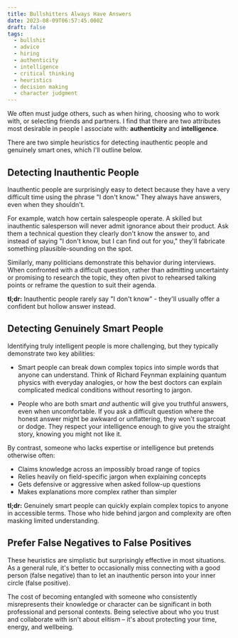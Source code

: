 ```yaml
---
title: Bullshitters Always Have Answers
date: 2023-08-09T06:57:45.000Z
draft: false
tags:
  - bullshit
  - advice
  - hiring
  - authenticity
  - intelligence
  - critical thinking
  - heuristics
  - decision making
  - character judgment
---
```


We often must judge others, such as when hiring, choosing who to work with, or selecting friends and partners. I find that there are two attributes most desirable in people I associate with: **authenticity** and **intelligence**.

There are two simple heuristics for detecting inauthentic people and genuinely smart ones, which I'll outline below.

## Detecting Inauthentic People

Inauthentic people are surprisingly easy to detect because they have a very difficult time using the phrase "I don't know." They always have answers, even when they shouldn't.

For example, watch how certain salespeople operate. A skilled but inauthentic salesperson will never admit ignorance about their product. Ask them a technical question they clearly don't know the answer to, and instead of saying "I don't know, but I can find out for you," they'll fabricate something plausible-sounding on the spot.

Similarly, many politicians demonstrate this behavior during interviews. When confronted with a difficult question, rather than admitting uncertainty or promising to research the topic, they often pivot to rehearsed talking points or reframe the question to suit their agenda.

**tl;dr:** Inauthentic people rarely say "I don't know" - they'll usually offer a confident but hollow answer instead.

## Detecting Genuinely Smart People

Identifying truly intelligent people is more challenging, but they typically demonstrate two key abilities:

* Smart people can break down complex topics into simple words that anyone can understand. Think of Richard Feynman explaining quantum physics with everyday analogies, or how the best doctors can explain complicated medical conditions without resorting to jargon.

* People who are both smart *and* authentic will give you truthful answers, even when uncomfortable. If you ask a difficult question where the honest answer might be awkward or unflattering, they won't sugarcoat or dodge. They respect your intelligence enough to give you the straight story, knowing you might not like it.

By contrast, someone who lacks expertise or intelligence but pretends otherwise often:

* Claims knowledge across an impossibly broad range of topics
* Relies heavily on field-specific jargon when explaining concepts
* Gets defensive or aggressive when asked follow-up questions
* Makes explanations more complex rather than simpler

**tl;dr:** Genuinely smart people can quickly explain complex topics to anyone in accessible terms. Those who hide behind jargon and complexity are often masking limited understanding.

## Prefer False Negatives to False Positives

These heuristics are simplistic but surprisingly effective in most situations. As a general rule, it's better to occasionally miss connecting with a good person (false negative) than to let an inauthentic person into your inner circle (false positive).

The cost of becoming entangled with someone who consistently misrepresents their knowledge or character can be significant in both professional and personal contexts. Being selective about who you trust and collaborate with isn't about elitism – it's about protecting your time, energy, and wellbeing.

